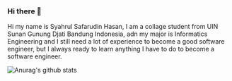 ### Hi there 👋

Hi my name is Syahrul Safarudin Hasan, I am a collage student from UIN Sunan Gunung Djati Bandung Indonesia, adn my major is Informatics Engineering and I still need a lot of experience to become a good software engineer, but I always ready to learn anything I have to do to become a software engineer.

<!--
**syahrul-ssh/syahrul-ssh** is a ✨ _special_ ✨ repository because its `README.md` (this file) appears on your GitHub profile.

Here are some ideas to get you started:

- 🔭 I’m currently working on ...
- 🌱 I’m currently learning ...
- 👯 I’m looking to collaborate on ...
- 🤔 I’m looking for help with ...
- 💬 Ask me about ...
- 📫 How to reach me: ...
- 😄 Pronouns: ...
- ⚡ Fun fact: ...
-->
![Anurag's github stats](https://github-readme-stats.vercel.app/api?username=syahrul-ssh&show_icons=true&theme=radical)
